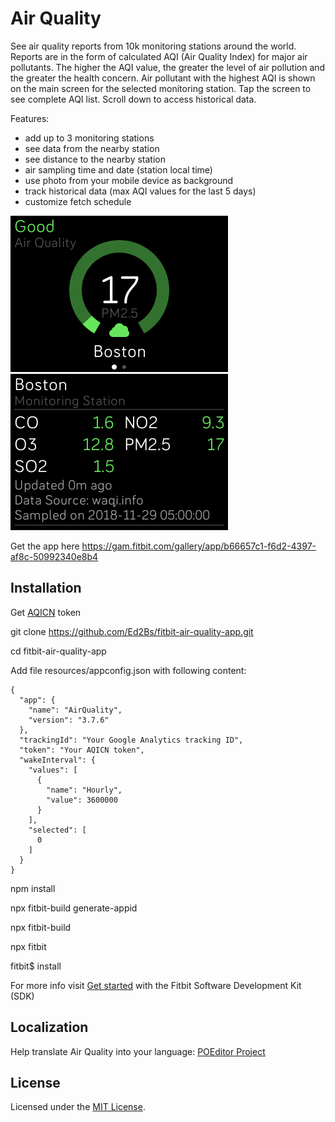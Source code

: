 # Air Quality

See air quality reports from 10k monitoring stations around the world. Reports are in the form of calculated AQI (Air Quality Index) for major air pollutants. The higher the AQI value, the greater the level of air pollution and the greater the health concern. Air pollutant with the highest AQI is shown on the main screen for the selected monitoring station. Tap the screen to see complete AQI list. Scroll down to access historical data.

Features: 
- add up to 3 monitoring stations
- see data from the nearby station
- see distance to the nearby station
- air sampling time and date (station local time)
- use photo from your mobile device as background
- track historical data (max AQI values for the last 5 days)
- customize fetch schedule

![](Screenshot-1.png)
![](Screenshot-2.png)

Get the app here https://gam.fitbit.com/gallery/app/b66657c1-f6d2-4397-af8c-50992340e8b4

## Installation

Get [AQICN](http://aqicn.org/data-platform/token/#/) token

git clone https://github.com/Ed2Bs/fitbit-air-quality-app.git

cd fitbit-air-quality-app

Add file resources/appconfig.json with following content: 

```
{
  "app": {
    "name": "AirQuality",
    "version": "3.7.6"
  },
  "trackingId": "Your Google Analytics tracking ID",
  "token": "Your AQICN token",
  "wakeInterval": {
    "values": [
      {
        "name": "Hourly",
        "value": 3600000
      }
    ],
    "selected": [
      0
    ]
  }
}
```

npm install

npx fitbit-build generate-appid

npx fitbit-build

npx fitbit

fitbit$ install


For more info visit [Get started](https://dev.fitbit.com/getting-started/) with the Fitbit Software Development Kit (SDK)

## Localization

Help translate Air Quality into your language: [POEditor Project](https://poeditor.com/join/project/OcBNqlpxR4)

## License

Licensed under the [MIT License](./LICENSE).
